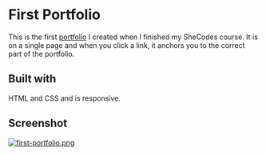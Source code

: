 # First Portfolio

This is the first [portfolio](https://ml-first-portfolio.netlify.app) I created when I finished my SheCodes course. It is on a single page and when you click a link, it anchors you to the correct part of the portfolio.

## Built with

HTML and CSS and is responsive.

## Screenshot
[![first-portfolio.png](https://i.postimg.cc/MHjkrczq/first-portfolio.png)](https://postimg.cc/V01HJkSV)
